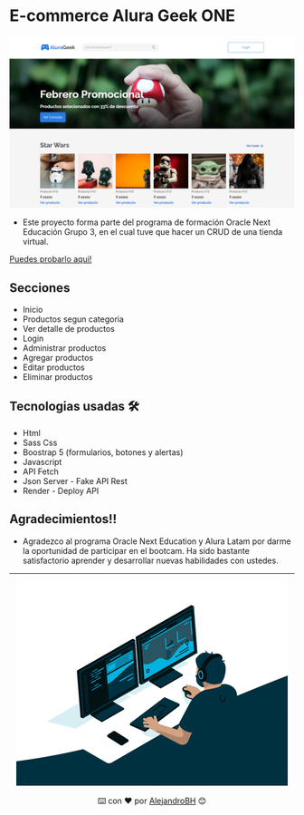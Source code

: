 # E-commerce Alura Geek ONE

<div align="center">
  
  ![Alura Geek](https://raw.githubusercontent.com/AlejandroBH/one-ecommerce/main/assets/images/review.png)

</div>

* Este proyecto forma parte del programa de formación Oracle Next Educación Grupo 3, en el cual tuve que hacer un CRUD de una tienda virtual.

[Puedes probarlo aqui!](https://alejandrobh.github.io/one-ecommerce)

## Secciones

* Inicio
* Productos segun categoria
* Ver detalle de productos
* Login
* Administrar productos
* Agregar productos
* Editar productos
* Eliminar productos

## Tecnologias usadas 🛠️

* Html
* Sass Css
* Boostrap 5 (formularios, botones y alertas)
* Javascript
* API Fetch
* Json Server - Fake API Rest
* Render - Deploy API

## Agradecimientos!!

* Agradezco al programa Oracle Next Education y Alura Latam por darme la oportunidad de participar en el bootcam. Ha sido bastante satisfactorio aprender y desarrollar nuevas habilidades con ustedes.

---

<div align="center">
  
  ![giphy](https://raw.githubusercontent.com/AlejandroBH/one-ecommerce/main/assets/images/develop.gif)
  
  ⌨️ con ❤️ por [AlejandroBH](https://www.linkedin.com/in/alejandro-bh91/) 😊
</div>
